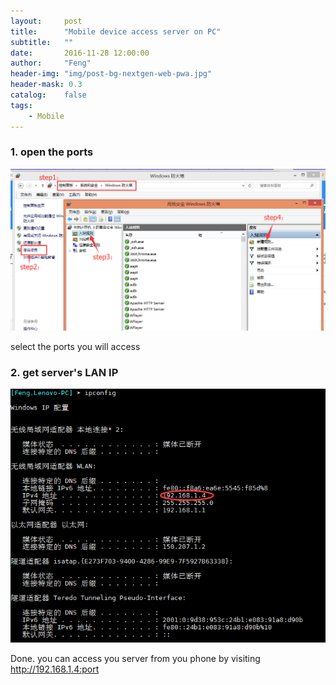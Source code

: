 ```yaml
---
layout:     post
title:      "Mobile device access server on PC"
subtitle:   ""
date:       2016-11-28 12:00:00
author:     "Feng"
header-img: "img/post-bg-nextgen-web-pwa.jpg"
header-mask: 0.3
catalog:    false
tags:
    - Mobile
---
```



### 1. open the  ports
![Alt text](/imgs/mobile-access-pc/1.png)

select the ports you will access
### 2. get server's  LAN IP
![Alt text](/imgs/mobile-access-pc/2.png)


Done. you can access you server from you phone by visiting http://192.168.1.4:port